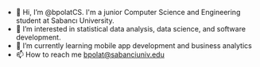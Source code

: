 - 👋 Hi, I’m @bpolatCS. I'm a junior Computer Science and Engineering student at Sabancı University. 
- 👀 I’m interested in statistical data analysis, data science, and software development.
- 🌱 I’m currently learning mobile app development and business analytics
- 📫 How to reach me bpolat@sabanciuniv.edu

<!---
bpolatCS/bpolatCS is a ✨ special ✨ repository because its `README.md` (this file) appears on your GitHub profile.
You can click the Preview link to take a look at your changes.
--->

